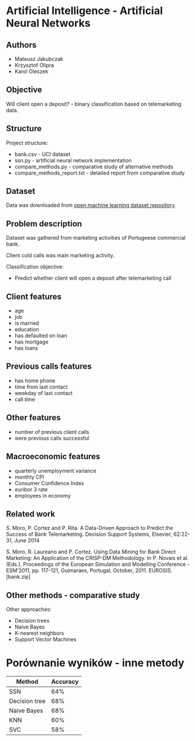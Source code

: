 # Artificial Intelligence - Artificial Neural Networks

## Authors
- Mateusz Jakubczak
- Krzysztof Olipra
- Karol Oleszek

## Objective

Will client open a deposit? - binary classification based on telemarketing data.

## Structure

Project structure:

- bank.csv - UCI dataset
- ssn.py - artificial neural network implementation
- compare_methods.py - comparative study of alternative methods
- compare_methods_report.txt - detailed report from comparative study

## Dataset

Data was downloaded from [open machine learning dataset repository](https://archive.ics.uci.edu/ml/datasets/Bank%2BMarketing).

## Problem description

Dataset was gathered from marketing activities of Portugeese commercial bank.

Client cold calls was main marketing activity.

Classification objective:

- Predict whether client will open a deposit after telemarketing call

## Client features

- age
- job
- is married
- education
- has defaulted on loan
- has mortgage
- has loans


## Previous calls features

- has home phone
- time from last contact
- weekday of last contact
- call time

## Other features

- number of previous client calls
- were previous calls successful

## Macroeconomic features

- quarterly unemployment variance
- monthly CPI
- Consumer Confidence Index
- euribor 3 rate
- employees in economy


## Related work

S. Moro, P. Cortez and P. Rita. A Data-Driven Approach to Predict the Success of Bank Telemarketing. Decision Support Systems, Elsevier, 62:22-31, June 2014

S. Moro, R. Laureano and P. Cortez. Using Data Mining for Bank Direct Marketing: An Application of the CRISP-DM Methodology. In P. Novais et al. (Eds.), Proceedings of the European Simulation and Modelling Conference - ESM'2011, pp. 117-121, Guimaraes, Portugal, October, 2011. EUROSIS. [bank.zip]

## Other methods - comparative study

Other approaches:

- Decision trees
- Naive Bayes
- K-nearest neighbors
- Support Vector Machines


# Porównanie wyników - inne metody

|Method|Accuracy|
|---|---|
|SSN|64%|
|Decision tree|68%|
|Naive Bayes|68%|
|KNN|60%|
|SVC|58%|
